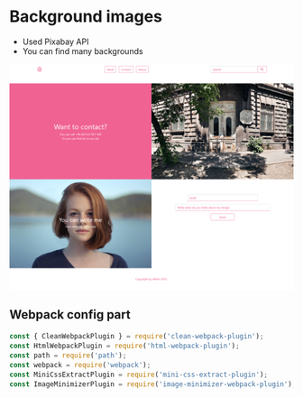 # Background images 



- Used Pixabay API
- You can find many backgrounds

![image info](./src/images/readmeBack.png)


## Webpack config part

````javascript
const { CleanWebpackPlugin } = require('clean-webpack-plugin');
const HtmlWebpackPlugin = require('html-webpack-plugin');
const path = require('path');
const webpack = require('webpack');
const MiniCssExtractPlugin = require('mini-css-extract-plugin');
const ImageMinimizerPlugin = require('image-minimizer-webpack-plugin');
````
